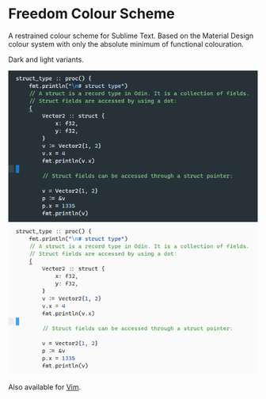 
# Freedom Colour Scheme

A restrained colour scheme for Sublime Text. Based on the Material Design colour system with only the absolute minimum of functional colouration.

Dark and light variants.

![Dark](freedom-dark.png)
![Light](freedom-light.png)

Also available for [Vim](https://github.com/frithrah/freedom-vim).
